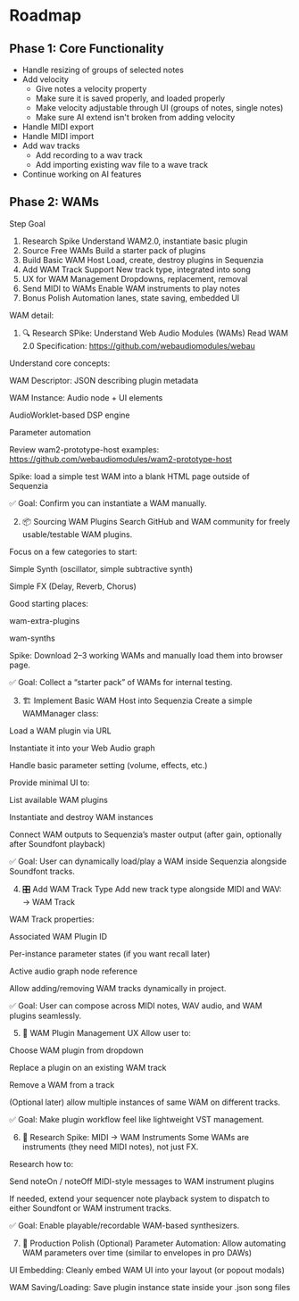 # Roadmap

## Phase 1: Core Functionality

- Handle resizing of groups of selected notes
- Add velocity
  - Give notes a velocity property
  - Make sure it is saved properly, and loaded properly
  - Make velocity adjustable through UI (groups of notes, single notes)
  - Make sure AI extend isn't broken from adding velocity
- Handle MIDI export
- Handle MIDI import
- Add wav tracks
  - Add recording to a wav track
  - Add importing existing wav file to a wave track
- Continue working on AI features

## Phase 2: WAMs
Step	Goal
1. Research Spike	Understand WAM2.0, instantiate basic plugin
2. Source Free WAMs	Build a starter pack of plugins
3. Build Basic WAM Host	Load, create, destroy plugins in Sequenzia
4. Add WAM Track Support	New track type, integrated into song
5. UX for WAM Management	Dropdowns, replacement, removal
6. Send MIDI to WAMs	Enable WAM instruments to play notes
7. Bonus Polish	Automation lanes, state saving, embedded UI


WAM detail:
1. 🔍 Research SPike: Understand Web Audio Modules (WAMs)
Read WAM 2.0 Specification: https://github.com/webaudiomodules/webau

Understand core concepts:

WAM Descriptor: JSON describing plugin metadata

WAM Instance: Audio node + UI elements

AudioWorklet-based DSP engine

Parameter automation

Review wam2-prototype-host examples: https://github.com/webaudiomodules/wam2-prototype-host

Spike: load a simple test WAM into a blank HTML page outside of Sequenzia

✅ Goal: Confirm you can instantiate a WAM manually.

2. 📦 Sourcing WAM Plugins
Search GitHub and WAM community for freely usable/testable WAM plugins.

Focus on a few categories to start:

Simple Synth (oscillator, simple subtractive synth)

Simple FX (Delay, Reverb, Chorus)

Good starting places:

wam-extra-plugins

wam-synths

Spike: Download 2–3 working WAMs and manually load them into browser page.

✅ Goal: Collect a “starter pack” of WAMs for internal testing.

3. 🏗️ Implement Basic WAM Host into Sequenzia
Create a simple WAMManager class:

Load a WAM plugin via URL

Instantiate it into your Web Audio graph

Handle basic parameter setting (volume, effects, etc.)

Provide minimal UI to:

List available WAM plugins

Instantiate and destroy WAM instances

Connect WAM outputs to Sequenzia’s master output (after gain, optionally after Soundfont playback)

✅ Goal: User can dynamically load/play a WAM inside Sequenzia alongside Soundfont tracks.

4. 🎛️ Add WAM Track Type
Add new track type alongside MIDI and WAV:
→ WAM Track

WAM Track properties:

Associated WAM Plugin ID

Per-instance parameter states (if you want recall later)

Active audio graph node reference

Allow adding/removing WAM tracks dynamically in project.

✅ Goal: User can compose across MIDI notes, WAV audio, and WAM plugins seamlessly.

5. 📜 WAM Plugin Management UX
Allow user to:

Choose WAM plugin from dropdown

Replace a plugin on an existing WAM track

Remove a WAM from a track

(Optional later) allow multiple instances of same WAM on different tracks.

✅ Goal: Make plugin workflow feel like lightweight VST management.

6. 🧪 Research Spike: MIDI → WAM Instruments
Some WAMs are instruments (they need MIDI notes), not just FX.

Research how to:

Send noteOn / noteOff MIDI-style messages to WAM instrument plugins

If needed, extend your sequencer note playback system to dispatch to either Soundfont or WAM instrument tracks.

✅ Goal: Enable playable/recordable WAM-based synthesizers.

7. 🚀 Production Polish (Optional)
Parameter Automation: Allow automating WAM parameters over time (similar to envelopes in pro DAWs)

UI Embedding: Cleanly embed WAM UI into your layout (or popout modals)

WAM Saving/Loading: Save plugin instance state inside your .json song files
